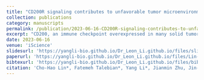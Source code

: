 ```yaml
---
title: "CD200R signaling contributes to unfavorable tumor microenvironment through regulating production of chemokines by tumor-associated myeloid cells"
collection: publications
category: manuscripts
permalink: /publication/2023-06-16-CD200R-signaling-contributes-to-unfav
excerpt: "CD200, an immune checkpoint overexpressed in many solid tumors, suppresses anti-tumor immunity. In CD200R-deficient mice, CD200⁺ tumors were more effectively rejected, accompanied by increased infiltration of CD4⁺/CD8⁺ T cells, NK cells, and eosinophils, and reduced neutrophils. Antibody depletion confirmed the essential role of immune effectors. Mechanistically, loss of CD200R altered chemokine expression in tumor-associated myeloid cells, notably increasing CCL24 and eosinophil recruitment. These findings reveal that CD200R signaling shapes an immunosuppressive tumor microenvironment by promoting neutrophil infiltration and excluding effectors, highlighting CD200-CD200R as a promising target for solid tumor immunotherapy."
date: 2023-06-16
venue: 'iScience'
slidesurl: 'https://yangli-bio.github.io/Dr_Leon_Li.github.io/files/slides1.pdf'
paperurl: 'https://yangli-bio.github.io/Dr_Leon_Li.github.io/files/Lin-2023-CD200R-signaling-contributes-to-unfav.pdf'
bibtexurl: 'https://yangli-bio.github.io/Dr_Leon_Li.github.io/files/bibtex1.bib'
citation: 'Cho-Hao Lin*, Fatemeh Talebian*, Yang Li*, Jianmin Zhu, Jin-Qing Liu, Bolin Zhao, Sujit Basu, Xueliang Pan, Xi Chen, Pearlly Yan, William E. Carson, Gang Xin, Haitao Wen, Ruoning Wang, Zihai Li, Qin Ma, Xue-Feng Bai. (2023). &quot;CD200R signaling contributes to unfavorable tumor microenvironment through regulating production of chemokines by tumor-associated myeloid cells.&quot; <i>iScience</i>. 26(6).'
---
```


